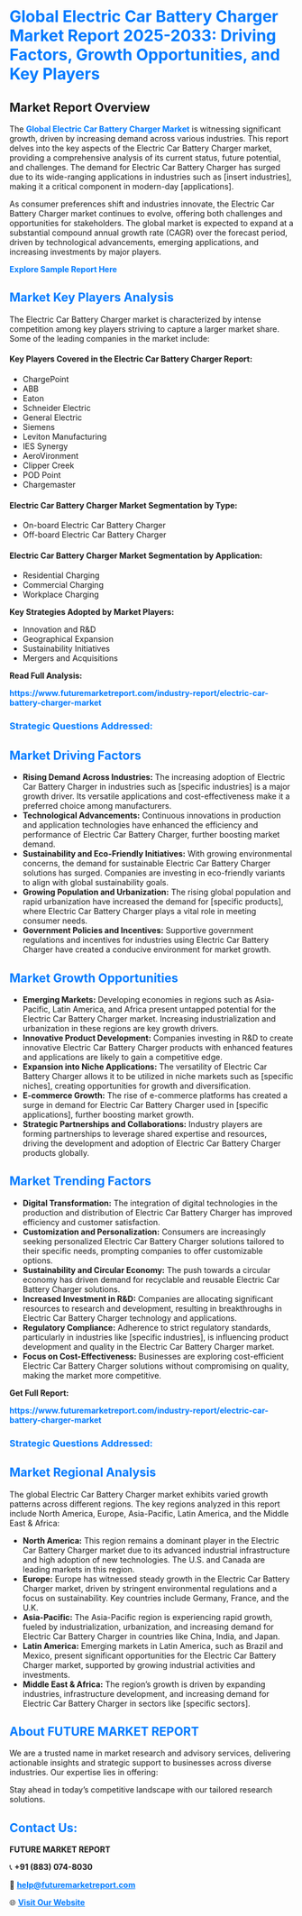 <h1 style="color: #007BFF;">Global Electric Car Battery Charger Market Report 2025-2033: Driving Factors, Growth Opportunities, and Key Players</h1>

<section id="overview">
<h2>Market Report Overview</h2>
<p>The <a href="https://www.futuremarketreport.com/industry-report/electric-car-battery-charger-market" style="color: #007BFF; text-decoration: none;"><strong>Global Electric Car Battery Charger Market</strong></a> is witnessing significant growth, driven by increasing demand across various industries. This report delves into the key aspects of the Electric Car Battery Charger market, providing a comprehensive analysis of its current status, future potential, and challenges. The demand for Electric Car Battery Charger has surged due to its wide-ranging applications in industries such as [insert industries], making it a critical component in modern-day [applications].</p>
<p>As consumer preferences shift and industries innovate, the Electric Car Battery Charger market continues to evolve, offering both challenges and opportunities for stakeholders. The global market is expected to expand at a substantial compound annual growth rate (CAGR) over the forecast period, driven by technological advancements, emerging applications, and increasing investments by major players.</p>
</section>

<section id="overview">
<p><a href="https://www.futuremarketreport.com/request-sample/reportId=92325" style="color: #007BFF; text-decoration: none;"><strong>Explore Sample Report Here</strong></a></p>
</section>

<section id="key-players">
<h2 style="color: #007BFF;">Market Key Players Analysis</h2>
<p>The Electric Car Battery Charger market is characterized by intense competition among key players striving to capture a larger market share. Some of the leading companies in the market include:</p>
<h4>Key Players Covered in the Electric Car Battery Charger Report:</h4>
<ul><li>ChargePoint</li><li>ABB</li><li>Eaton</li><li>Schneider Electric</li><li>General Electric</li><li>Siemens</li><li>Leviton Manufacturing</li><li>IES Synergy</li><li>AeroVironment</li><li>Clipper Creek</li><li>POD Point</li><li>Chargemaster</li></ul>
<h4>Electric Car Battery Charger Market Segmentation by Type:</h4>
<ul><li>On-board Electric Car Battery Charger</li><li>Off-board Electric Car Battery Charger</li></ul>

<h4>Electric Car Battery Charger Market Segmentation by Application:</h4>
<ul><li>Residential Charging</li><li>Commercial Charging</li><li>Workplace Charging</li></ul>
<p><strong>Key Strategies Adopted by Market Players:</strong></p>
<ul>
<li>Innovation and R&D</li>
<li>Geographical Expansion</li>
<li>Sustainability Initiatives</li>
<li>Mergers and Acquisitions</li>
</ul>
</section>

<section>
<p><strong>Read Full Analysis: </strong></p><a href="https://www.futuremarketreport.com/industry-report/electric-car-battery-charger-market" style="color: #007BFF; text-decoration: none;"><strong>https://www.futuremarketreport.com/industry-report/electric-car-battery-charger-market</strong></a>
<h3 style="color: #007BFF;">Strategic Questions Addressed:</h3>
</section>

<section id="driving-factors">
<h2 style="color: #007BFF;">Market Driving Factors</h2>
<ul>
<li><strong>Rising Demand Across Industries:</strong> The increasing adoption of Electric Car Battery Charger in industries such as [specific industries] is a major growth driver. Its versatile applications and cost-effectiveness make it a preferred choice among manufacturers.</li>
<li><strong>Technological Advancements:</strong> Continuous innovations in production and application technologies have enhanced the efficiency and performance of Electric Car Battery Charger, further boosting market demand.</li>
<li><strong>Sustainability and Eco-Friendly Initiatives:</strong> With growing environmental concerns, the demand for sustainable Electric Car Battery Charger solutions has surged. Companies are investing in eco-friendly variants to align with global sustainability goals.</li>
<li><strong>Growing Population and Urbanization:</strong> The rising global population and rapid urbanization have increased the demand for [specific products], where Electric Car Battery Charger plays a vital role in meeting consumer needs.</li>
<li><strong>Government Policies and Incentives:</strong> Supportive government regulations and incentives for industries using Electric Car Battery Charger have created a conducive environment for market growth.</li>
</ul>
</section>

<section id="growth-opportunities">
<h2 style="color: #007BFF;">Market Growth Opportunities</h2>
<ul>
<li><strong>Emerging Markets:</strong> Developing economies in regions such as Asia-Pacific, Latin America, and Africa present untapped potential for the Electric Car Battery Charger market. Increasing industrialization and urbanization in these regions are key growth drivers.</li>
<li><strong>Innovative Product Development:</strong> Companies investing in R&D to create innovative Electric Car Battery Charger products with enhanced features and applications are likely to gain a competitive edge.</li>
<li><strong>Expansion into Niche Applications:</strong> The versatility of Electric Car Battery Charger allows it to be utilized in niche markets such as [specific niches], creating opportunities for growth and diversification.</li>
<li><strong>E-commerce Growth:</strong> The rise of e-commerce platforms has created a surge in demand for Electric Car Battery Charger used in [specific applications], further boosting market growth.</li>
<li><strong>Strategic Partnerships and Collaborations:</strong> Industry players are forming partnerships to leverage shared expertise and resources, driving the development and adoption of Electric Car Battery Charger products globally.</li>
</ul>
</section>

<section id="trending-factors">
<h2 style="color: #007BFF;">Market Trending Factors</h2>
<ul>
<li><strong>Digital Transformation:</strong> The integration of digital technologies in the production and distribution of Electric Car Battery Charger has improved efficiency and customer satisfaction.</li>
<li><strong>Customization and Personalization:</strong> Consumers are increasingly seeking personalized Electric Car Battery Charger solutions tailored to their specific needs, prompting companies to offer customizable options.</li>
<li><strong>Sustainability and Circular Economy:</strong> The push towards a circular economy has driven demand for recyclable and reusable Electric Car Battery Charger solutions.</li>
<li><strong>Increased Investment in R&D:</strong> Companies are allocating significant resources to research and development, resulting in breakthroughs in Electric Car Battery Charger technology and applications.</li>
<li><strong>Regulatory Compliance:</strong> Adherence to strict regulatory standards, particularly in industries like [specific industries], is influencing product development and quality in the Electric Car Battery Charger market.</li>
<li><strong>Focus on Cost-Effectiveness:</strong> Businesses are exploring cost-efficient Electric Car Battery Charger solutions without compromising on quality, making the market more competitive.</li>
</ul>
</section>

<section>
<p><strong>Get Full Report: </strong></p><a href="https://www.futuremarketreport.com/industry-report/electric-car-battery-charger-market" style="color: #007BFF; text-decoration: none;"><strong>https://www.futuremarketreport.com/industry-report/electric-car-battery-charger-market</strong></a>
<h3 style="color: #007BFF;">Strategic Questions Addressed:</h3>
</section>


<section id="regional-analysis">
<h2 style="color: #007BFF;">Market Regional Analysis</h2>
<p>The global Electric Car Battery Charger market exhibits varied growth patterns across different regions. The key regions analyzed in this report include North America, Europe, Asia-Pacific, Latin America, and the Middle East & Africa:</p>
<ul>
<li><strong>North America:</strong> This region remains a dominant player in the Electric Car Battery Charger market due to its advanced industrial infrastructure and high adoption of new technologies. The U.S. and Canada are leading markets in this region.</li>
<li><strong>Europe:</strong> Europe has witnessed steady growth in the Electric Car Battery Charger market, driven by stringent environmental regulations and a focus on sustainability. Key countries include Germany, France, and the U.K.</li>
<li><strong>Asia-Pacific:</strong> The Asia-Pacific region is experiencing rapid growth, fueled by industrialization, urbanization, and increasing demand for Electric Car Battery Charger in countries like China, India, and Japan.</li>
<li><strong>Latin America:</strong> Emerging markets in Latin America, such as Brazil and Mexico, present significant opportunities for the Electric Car Battery Charger market, supported by growing industrial activities and investments.</li>
<li><strong>Middle East & Africa:</strong> The region’s growth is driven by expanding industries, infrastructure development, and increasing demand for Electric Car Battery Charger in sectors like [specific sectors].</li>
</ul>
</section>

<footer>
<h2 style="color: #007BFF;">About FUTURE MARKET REPORT</h2>
<p>We are a trusted name in market research and advisory services, delivering actionable insights and strategic support to businesses across diverse industries. Our expertise lies in offering:</p>

<p>Stay ahead in today’s competitive landscape with our tailored research solutions.</p>

<h2 style="color: #007BFF;">Contact Us:</h2>
<p><strong>FUTURE MARKET REPORT</strong></p>
<p>📞 <strong>+91 (883) 074-8030</strong></p>
<p>📧 <strong><a href="mailto:help@futuremarketreport.com" style="color: #007BFF;">help@futuremarketreport.com</a></strong></p>
<p>🌐 <strong><a href="https://www.futuremarketreport.com/" style="color: #007BFF;">Visit Our Website</a></strong></p>
</footer>